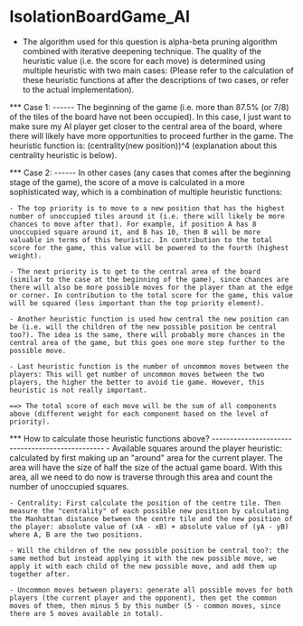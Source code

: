 # IsolationBoardGame_AI
- The algorithm used for this question is alpha-beta pruning algorithm combined with iterative deepening technique. The quality of the heuristic value (i.e. the score for each move) is determined using multiple heuristic with two main cases: (Please refer to the calculation of these heuristic functions at after the descriptions of two cases, or refer to the actual implementation).

*** Case 1: 
    ------
    The beginning of the game (i.e. more than 87.5% (or 7/8) of the tiles of the board have not been occupied).
    In this case, I just want to make sure my AI player get closer to the central area of the board, where there will likely have more opportunities to proceed further in the game. The heuristic function is: (centrality(new position))^4 (explanation about this centrality heuristic is below).

*** Case 2:
    ------
    In other cases (any cases that comes after the beginning stage of the game), the score of a move is calculated in a more sophisticated way, which is a combination of multiple heuristic functions:
    
    - The top priority is to move to a new position that has the highest number of unoccupied tiles around it (i.e. there will likely be more chances to move after that). For example, if position A has 8 unoccupied square around it, and B has 10, then B will be more valuable in terms of this heuristic. In contribution to the total score for the game, this value will be powered to the fourth (highest weight).
    
    - The next priority is to get to the central area of the board (similar to the case at the beginning of the game), since chances are there will also be more possible moves for the player than at the edge or corner. In contribution to the total score for the game, this value will be squared (less important than the top priority element).
    
    - Another heuristic function is used how central the new position can be (i.e. will the children of the new possible position be central too?). The idea is the same, there will probably more chances in the central area of the game, but this goes one more step further to the possible move.
    
    - Last heuristic function is the number of uncommon moves between the players: This will get number of uncommon moves between the two players, the higher the better to avoid tie game. However, this heuristic is not really important.
    
    ==> The total score of each move will be the sum of all components above (different weight for each component based on the level of priority).

*** How to calculate those heuristic functions above?
    ------------------------------------------------
    - Available squares around the player heuristic: calculated by first making up an "around" area for the current player. The area will have the size of half the size of the actual game board. With this area, all we need to do now is traverse through this area and count the number of unoccupied squares.
    
    - Centrality: First calculate the position of the centre tile. Then measure the "centrality" of each possible new position by calculating the Manhattan distance between the centre tile and the new position of the player: absolute value of (xA - xB) + absolute value of (yA - yB) where A, B are the two positions.
    
    - Will the children of the new possible position be central too?: the same method but instead applying it with the new possible move, we apply it with each child of the new possible move, and add them up together after.
    
    - Uncommon moves between players: generate all possible moves for both players (the current player and the opponent), then get the common moves of them, then minus 5 by this number (5 - common moves, since there are 5 moves available in total).
